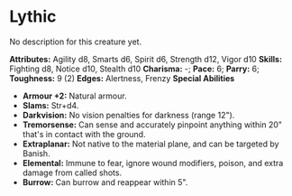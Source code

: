# Lythic

No description for this creature yet.

**Attributes:** Agility d8, Smarts d6, Spirit d6, Strength d12, Vigor
d10
**Skills:** Fighting d8, Notice d10, Stealth d10
**Charisma:** -; **Pace:** 6; **Parry:** 6; **Toughness:** 9 (2)
**Edges:** Alertness, Frenzy
**Special Abilities**

- **Armour +2:** Natural armour.
- **Slams:** Str+d4.
- **Darkvision:** No vision penalties for darkness (range 12").
- **Tremorsense:** Can sense and accurately pinpoint anything within
20" that's in contact with the ground.
- **Extraplanar:** Not native to the material plane, and can be targeted
by Banish.
- **Elemental:** Immune to fear, ignore wound modifiers, poison, and
extra damage from called shots.
- **Burrow:** Can burrow and reappear within 5".
